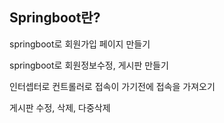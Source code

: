 ## Springboot란?

springboot로 회원가입 페이지 만들기

springboot로 회원정보수정, 게시판 만들기

인터셉터로 컨트롤러로 접속이 가기전에 접속을 가져오기

게시판 수정, 삭제, 다중삭제

